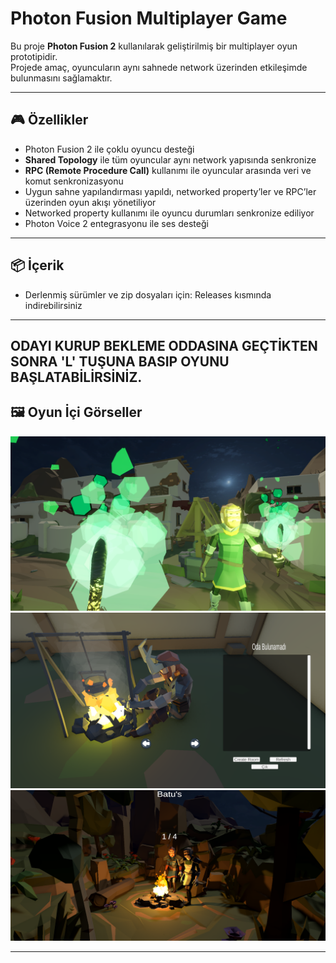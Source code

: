 # Photon Fusion Multiplayer Game

Bu proje **Photon Fusion 2** kullanılarak geliştirilmiş bir multiplayer oyun prototipidir.  
Projede amaç, oyuncuların aynı sahnede network üzerinden etkileşimde bulunmasını sağlamaktır.  

---

## 🎮 Özellikler

- Photon Fusion 2 ile çoklu oyuncu desteği
- **Shared Topology** ile tüm oyuncular aynı network yapısında senkronize
- **RPC (Remote Procedure Call)** kullanımı ile oyuncular arasında veri ve komut senkronizasyonu
- Uygun sahne yapılandırması yapıldı, networked property’ler ve RPC’ler üzerinden oyun akışı yönetiliyor
- Networked property kullanımı ile oyuncu durumları senkronize ediliyor
- Photon Voice 2 entegrasyonu ile ses desteği

---

## 📦 İçerik
- Derlenmiş sürümler ve zip dosyaları için: Releases  kısmında indirebilirsiniz
---
## ODAYI KURUP BEKLEME ODDASINA GEÇTİKTEN SONRA 'L' TUŞUNA BASIP OYUNU BAŞLATABİLİRSİNİZ.
## 🖼️ Oyun İçi Görseller

![Oyun Ekran Görüntüsü 1](oyuniçi_görseller/1.png)  
![Oyun Ekran Görüntüsü 2](oyuniçi_görseller/2.png)  
![Oyun Ekran Görüntüsü 3](oyuniçi_görseller/3.png)  



---

